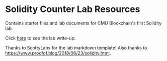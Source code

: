 # Solidity Counter Lab Resources

Contains starter files and lab documents for CMU Blockchain's first Solidity lab.

Click [here](lab.md) to see the lab write-up.

Thanks to ScottyLabs for the lab markdown template! Also thanks to https://www.proofof.blog/2018/06/23/solidity.html.